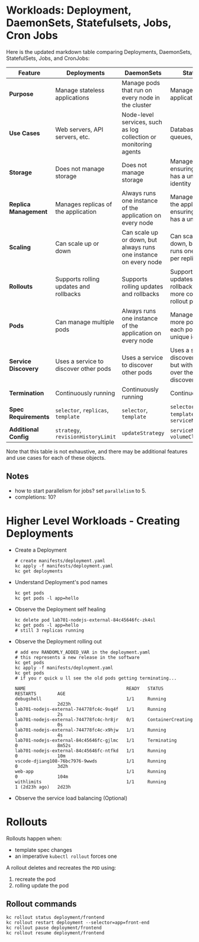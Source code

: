# Workloads: Deployment, DaemonSets,  Statefulsets, Jobs, Cron Jobs
Here is the updated markdown table comparing Deployments, DaemonSets, StatefulSets, Jobs, and CronJobs:

| **Feature** | **Deployments** | **DaemonSets** | **StatefulSets** | **Jobs** | **CronJobs** |
| --- | --- | --- | --- | --- | --- |
| **Purpose** | Manage stateless applications | Manage pods that run on every node in the cluster | Manage stateful applications | Manage one-time or batch tasks | Schedule jobs to run at specific times or intervals |
| **Use Cases** | Web servers, API servers, etc. | Node-level services, such as log collection or monitoring agents | Databases, message queues, etc. | Batch processing, data import/export, etc. | Scheduled tasks, report generation, etc. |
| **Storage** | Does not manage storage | Does not manage storage | Manages storage, ensuring each pod has a unique storage identity | Not applicable | Not applicable |
| **Replica Management** | Manages replicas of the application | Always runs one instance of the application on every node | Manages replicas of the application, ensuring each replica has a unique identity | Manages a single instance of a job | Runs a job at a specified time or interval |
| **Scaling** | Can scale up or down | Can scale up or down, but always runs one instance on every node | Can scale up or down, but always runs one instance per replica | Not applicable | Can schedule multiple jobs to run at different times |
| **Rollouts** | Supports rolling updates and rollbacks | Supports rolling updates and rollbacks | Supports rolling updates and rollbacks, but with more control over the rollout process | Supports rolling updates and rollbacks | Supports rolling updates and rollbacks |
| **Pods** | Can manage multiple pods | Always runs one instance of the application on every node | Manages one or more pods, ensuring each pod has a unique identity | Manages one or more pods | Manages one or more pods |
| **Service Discovery** | Uses a service to discover other pods | Uses a service to discover other pods | Uses a service to discover other pods, but with more control over the service discovery process | Not applicable | Not applicable |
| **Termination** | Continuously running | Continuously running | Continuously running | Terminates after completion or failure | Terminates after completion or failure |
| **Spec Requirements** | `selector`, `replicas`, `template` | `selector`, `template` | `selector`, `replicas`, `template`, `serviceName` | `template`, `completions`, `parallelism` | `schedule`, `jobTemplate` |
| **Additional Config** | `strategy`, `revisionHistoryLimit` | `updateStrategy` | `serviceName`, `volumeClaimTemplates` | `backoffLimit`, `activeDeadlineSeconds` | `concurrencyPolicy`, `startingDeadlineSeconds` |

Note that this table is not exhaustive, and there may be additional features and use cases for each of these objects.
## Notes
- how to start parallelism for jobs? set `parallelism` to 5.
- completions: 10?

# Higher Level Workloads - Creating Deployments

- Create a Deployment
    ```
    # create manifests/deployment.yaml
    kc apply -f manifests/deployment.yaml
    kc get deployments
    ```
- Understand Deployment's pod names
    ```
    kc get pods
    kc get pods -l app=hello
    ```
- Observe the Deployment self healing
    ```
    kc delete pod lab701-nodejs-external-84c45646fc-zk4sl
    kc get pods -l app=hello
    # still 3 replicas running
    ```
- Observe the Deployment rolling out
    ```
    # add env RANDOMLY_ADDED_VAR in the deployment.yaml
    # this represents a new release in the software
    kc get pods
    kc apply -f manifests/deployment.yaml
    kc get pods
    # if you r quick u ll see the old pods getting terminating...

    NAME                                      READY   STATUS             RESTARTS        AGE
    debugshell                                1/1     Running             0               2d23h
    lab701-nodejs-external-744778fc4c-9sq4f   1/1     Running             0               2s
    lab701-nodejs-external-744778fc4c-hr8jr   0/1     ContainerCreating   0               0s
    lab701-nodejs-external-744778fc4c-x9hjw   1/1     Running             0               4s
    lab701-nodejs-external-84c45646fc-gjlmc   1/1     Terminating         0               8m52s
    lab701-nodejs-external-84c45646fc-ntfkd   1/1     Running             0               10m
    vscode-djiang108-76bc7976-9wwds           1/1     Running             0               3d2h
    web-app                                   1/1     Running             0               104m
    withlimits                                1/1     Running             1 (2d23h ago)   2d23h
    ```
- Observe the service load balancing (Optional)

# Rollouts

Rollouts happen when:
- template spec changes
- an imperative `kubectl rollout` forces one

A rollout deletes and recreates the `POD` using:
1. recreate the pod
2. rolling update the pod

## Rollout commands
```
kc rollout status deployment/frontend
kc rollout restart deployment --selector=app=front-end
kc rollout pause deployment/frontend
kc rollout resume deployment/frontend
```

